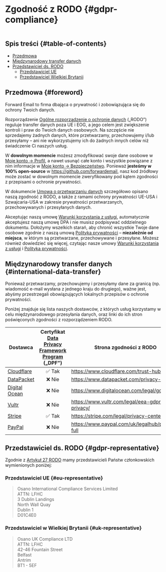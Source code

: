 # Zgodność z RODO {#gdpr-compliance}

<img loading="lazy" src="/img/articles/gdpr.webp" alt="" class="rounded-lg" />

## Spis treści {#table-of-contents}

* [Przedmowa](#foreword)
* [Międzynarodowy transfer danych](#international-data-transfer)
* [Przedstawiciel ds. RODO](#gdpr-representative)
  * [Przedstawiciel UE](#eu-representative)
  * [Przedstawiciel Wielkiej Brytanii](#uk-representative)

## Przedmowa {#foreword}

Forward Email to firma dbająca o prywatność i zobowiązująca się do ochrony Twoich danych.

Rozporządzenie [Ogólne rozporządzenie o ochronie danych](https://en.wikipedia.org/wiki/General_Data_Protection_Regulation) („RODO”) reguluje transfer danych poza UE i EOG, a jego celem jest zwiększenie kontroli i praw do Twoich danych osobowych. Na szczęście nie sprzedajemy żadnych danych, które przetwarzamy, przechowujemy i/lub przesyłamy – ani nie wykorzystujemy ich do żadnych innych celów niż świadczenie Ci naszych usług.

W **dowolnym momencie** możesz zmodyfikować swoje dane osobowe w [Moje konto → Profil](/my-account/profile), a nawet usunąć całe konto i wszystkie powiązane z nim informacje w [Moje konto → Bezpieczeństwo](/my-account/security). Ponieważ **jesteśmy w 100% open-source** w <https://github.com/forwardemail>, nasz kod źródłowy może zostać w dowolnym momencie zweryfikowany pod kątem zgodności z przepisami o ochronie prywatności.

W dokumencie [Umowa o przetwarzaniu danych](/dpa) szczegółowo opisano naszą zgodność z RODO, a także z ramami ochrony prywatności UE-USA i Szwajcaria-USA w zakresie prywatności przetwarzanych, przechowywanych i przesyłanych danych.

Akceptując naszą umowę [Warunki korzystania z usługi](/terms), automatycznie akceptujesz naszą umowę DPA i nie musisz podpisywać oddzielnego dokumentu. Dołożymy wszelkich starań, aby chronić wszystkie Twoje dane osobowe zgodnie z naszą umową [Polityka prywatności](/privacy) – **niezależnie od miejsca**, w którym są przetwarzane, przechowywane i przesyłane. Możesz również dowiedzieć się więcej, czytając nasze umowy [Warunki korzystania z usługi](/terms) i [Polityka prywatności](/privacy).

## Międzynarodowy transfer danych {#international-data-transfer}

Ponieważ przetwarzamy, przechowujemy i przesyłamy dane za granicą (np. wiadomość e-mail wysłana z jednego kraju do drugiego), ważne jest, abyśmy przestrzegali obowiązujących lokalnych przepisów o ochronie prywatności.

Poniżej znajduje się lista naszych dostawców, z których usług korzystamy w celu międzynarodowego przesyłania danych, oraz linki do ich stron poświęconych zgodności z rozporządzeniem RODO.

| Dostawca | Certyfikat [Data Privacy Framework Program](https://www.dataprivacyframework.gov/) („DPF”) | Strona zgodności z RODO |
| ----------------------------------------- | :---------------------------------------------------------------------------------------: | ------------------------------------------------- |
| [Cloudflare](https://cloudflare.com) | :white_check_mark: Tak | <https://www.cloudflare.com/trust-hub/gdpr/> |
| [DataPacket](https://www.datapacket.com/) | :x: Nie | <https://www.datapacket.com/privacy-policy> |
| [Digital Ocean](https://digitalocean.com) | :x: Nie | <https://www.digitalocean.com/legal/gdpr> |
| [Vultr](https://www.vultr.com) | :x: Nie | <https://www.vultr.com/legal/eea-gdpr-privacy/> |
| [Stripe](https://stripe.com/) | :white_check_mark: Tak | <https://stripe.com/legal/privacy-center> |
| [PayPal](https://www.paypal.com/us/home) | :x: Nie | <https://www.paypal.com/uk/legalhub/privacy-full> |

## Przedstawiciel ds. RODO {#gdpr-representative}

Zgodnie z [Artykuł 27 RODO](https://gdpr-info.eu/art-27-gdpr/) mamy przedstawicieli Państw członkowskich wymienionych poniżej:

### Przedstawiciel UE {#eu-representative}

<blockquote class="notranslate">Osano International Compliance Services Limited<br />ATTN: LFHC<br />3 Dublin Landings<br />North Wall Quay<br />Dublin 1<br />D01C4E0</blockquote>

### Przedstawiciel w Wielkiej Brytanii {#uk-representative}

<blockquote class="notranslate">Osano UK Compliance LTD<br />ATTN: LFHC<br />42-46 Fountain Street<br />Belfast<br />Antrim<br />BT1 - 5EF</blockquote>